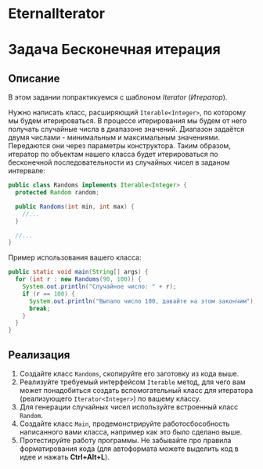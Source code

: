 # EternalIterator
# Задача Бесконечная итерация

## Описание
В этом задании попрактикуемся с шаблоном *Iterator* (*Итератор*).

Нужно написать класс, расширяющий `Iterable<Integer>`, по которому мы будем итерироваться. В процессе итерирования мы будем от него получать случайные числа в диапазоне значений. Диапазон задаётся двумя числами - минимальным и максимальным значениями. Передаются они через параметры конструктора. Таким образом, итератор по объектам нашего класса будет итерироваться по бесконечной последовательности из случайных чисел в заданом интервале:


```java
public class Randoms implements Iterable<Integer> {
  protected Random random;

  public Randoms(int min, int max) {
    //...
  }

  //...
}
```

Пример использования вашего класса:
```java
public static void main(String[] args) {
  for (int r : new Randoms(90, 100)) {
    System.out.println("Случайное число: " + r);
    if (r == 100) {
      System.out.println("Выпало число 100, давайте на этом закончим");
      break;
    }
  }
}
```

## Реализация
1. Создайте класс `Randoms`, скопируйте его заготовку из кода выше.
2. Реализуйте требуемый интерфейсом `Iterable` метод, для чего вам может понадобиться создать вспомогательный класс для итератора (реализующего `Iterator<Integer>`) по вашему классу.
3. Для генерации случайных чисел используйте встроенный класс `Random`.
3. Создайте класс `Main`, продемонстрируйте работосбособность написанного вами класса, например как это было сделано выше.
4. Протестируйте работу программы. Не забывайте про правила форматирования кода (для автоформата можете выделить код в идее и нажать **Ctrl+Alt+L**).

